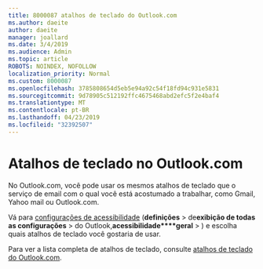 ```yaml
---
title: 8000087 atalhos de teclado do Outlook.com
ms.author: daeite
author: daeite
manager: joallard
ms.date: 3/4/2019
ms.audience: Admin
ms.topic: article
ROBOTS: NOINDEX, NOFOLLOW
localization_priority: Normal
ms.custom: 8000087
ms.openlocfilehash: 3785808654d5eb5e94a92c54f18fd94c931e5831
ms.sourcegitcommit: 9d78905c512192ffc4675468abd2efc5f2e4baf4
ms.translationtype: MT
ms.contentlocale: pt-BR
ms.lasthandoff: 04/23/2019
ms.locfileid: "32392507"
---
```

# <a name="keyboard-shortcuts-in-outlookcom"></a>Atalhos de teclado no Outlook.com

No Outlook.com, você pode usar os mesmos atalhos de teclado que o serviço de email com o qual você está acostumado a trabalhar, como Gmail, Yahoo mail ou Outlook.com.

Vá para [configurações de acessibilidade](https://go.microsoft.com/fwlink/?linkid=2080840) (**definições** > de**exibição de todas as configurações** > do Outlook,**acessibilidade****geral** > ) e escolha quais atalhos de teclado você gostaria de usar.

Para ver a lista completa de atalhos de teclado, consulte [atalhos de teclado do Outlook.com](https://support.office.com/article/708d907e-4398-4fc6-9a9a-4fc72bccec16).